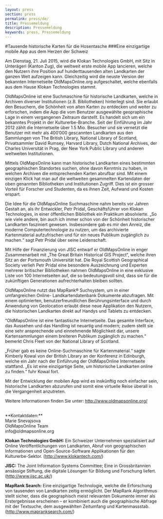 ```yaml
---
layout: press
section: press
permalink: press/de/
title: Pressemeldung
description: Pressemeldung
keywords: press, Pressemeldung
---
```


#Tausende historische Karten für die Hosentasche
###Eine einzigartige mobile App aus dem Herzen der Schweiz

Am Dienstag, 21. Juli 2015, wird die Klokan Technologies GmbH, mit Sitz in  Unterägeri (Kanton Zug), die weltweit erste mobile App lancieren, welche den Nutzern ihre Position auf hunderttausenden alten Landkarten der ganzen Welt aufzeigen kann. Gleichzeitig wird die neuste Version der bekannten Internetseite OldMapsOnline.org aufgeschaltet, welche ebenfalls aus dem Hause Klokan Technologies stammt.

OldMapsOnline ist eine Suchmaschine für historische Landkarten, welche in Archiven diverser Institutionen (z.B. Bibliotheken) hinterlegt sind. Sie erlaubt den Besuchern, die Schönheit von alten Karten zu entdecken und weiter zu erforschen, indem die App die vom Benutzer ausgewählte geopraphische Lage in einem vergangenen Zeitraum darstellt.        Es handelt sich um ein bekanntes Projekt in der Kulturerbe-Branche. Seit der Einführung im Jahr 2012 zählt die Internetseite über 1.5 Mio. Besucher und sie vernetzt die Benutzer mit mehr als 400’000 gescannten Landkarten aus den Sammlungen von The British Library, National Library of Scotland, Privatsammler David Rumsey, Harvard Library, Dutch National Archives, der Charles Universität in Prag, der New York Public Library und anderen weltweiten Institutionen. 

Mittels OldMapsOnline kann man historische Landkarten eines bestimmten geographischen Standortes suchen, ohne davon Kenntnis zu haben, in welchen Archiven die entsprechenden Karten abrufbar sind. Mit einem einzigen Klick hat man auf die weltweiten gesammelten Kartendaten der oben genannten Bibliotheken und Institutionen Zugriff. Dies ist ein grosser Vorteil für Forscher und Studenten, da es ihnen Zeit, Aufwand und Kosten erspart. 

Die Idee für die OldMapsOnline Suchmaschine nahm bereits vor Jahren Gestalt an, als ihr Entwickler, Petr Pridal, Geschäftsführer von Klokan Technologies, in einer öffentlichen Bibliothek ein Praktikum absolvierte. „So wie viele andere, bin auch ich immer schon von der Schönheit historischer Landkarten fasziniert gewesen. Insbesondere gab es mir den Anreiz, die moderne Computertechnologie zu nutzen, um das archivierte Kartenmaterial aufzufrischen und für ein neues Publikum zugänglich zu machen.“ sagt Petr Pridal über seine Leidenschaft.

Mit Hilfe der Finanzierung von JISC entwarf er OldMapsOnline in enger Zusammenarbeit mit  „The Great Britain Historical GIS Project“, welche ihren Sitz an der Portsmouth Universität hat. Die Royal Scottish Geographical Society verlieh Petr Pridal eine besondere Auszeichnung und Experten mehrerer britischer Bibliotheken nahmen OldMapsOnline in eine exklusive Liste von 100 Internetseiten auf, die so bedeutungsvoll sind, dass sie für die zukünftigen Generationen aufrechterhalten bleiben sollten.

OldMapsOnline nutzt das MapRank® Suchsystem, um in einer umfangreichen Online- Landkartendatenbank Dokumente abzufragen. Mit einem optimierten, benutzerfreundlichen Berührungsinterface und durch Anwendung von Geolocation erlaubt diese neue Applikation den Nutzern, die  historischen Landkarten direkt auf Handys und Tablets zu entdecken.

“OldMapsOnline ist eine fantastische Internetseite. Das gesamte Interface, das Aussehen und das Handling ist neuartig und modern; zudem stellt sie eine sehr ansprechende und einnehmende Möglichkeit dar, unsere Kartensammlungen einem breiteren Publikum zugänglich zu machen.“ bemerkt Chris Fleet von der National Library of Scotland.

„Früher gab es keine Online-Suchmaschine für Kartenmaterial.“ sagte Kimberly Kowal von der British Library an der Konferenz in Edinburgh, welche ein Jahr nach der Einführung der OldMapsOnline Internetseite stattfand. „Es ist eine einzigartige Seite, um historische Landkarten online zu finden.“ fuhr Kowal fort.

Mit der Entwicklung der mobilen App wird es inskünftig noch einfacher sein, historische Landkarten abzurufen und somit eine virtuelle Reise überall in die Vergangenheit anzutreten.

Weitere Informationen finden Sie unter: http://www.oldmapsonline.org/

<br>
**Kontaktdaten:**<br>
Marie Snevajsova<br>
OldMapsOnline Team<br>
info@oldmapsonline.org

<br>

**Klokan Technologies GmbH:** Ein Schweizer Unternehmen spezialisiert auf Online Veröffentlichungen von Landkarten, Abruf von geographischen Informationen und Open-Source-Software Applikationen für den Kulturerbe-Sektor. (http://www.klokantech.com/)

**JISC:** The Joint Information Systems Committee; Eine in Grossbritannien ansässige Stiftung, die digitale Lösungen für Bildung und Forschung liefert. (http://www.jisc.ac.uk/)

**MapRank Search:** Eine einzigartige Technologie, welche die Erforschung von tausenden von Landkarten zeitig ermöglicht. Der MapRank Algorithmus stellt sicher, dass die geographisch meist relevanten Dokumente immer als Erstergebnisse erscheinen – er kombiniert auch die geographische Abfrage mit der Textsuche, dem ausgewählten Zeitumfang und Kartenmassstab. (http://www.mapranksearch.com/)
